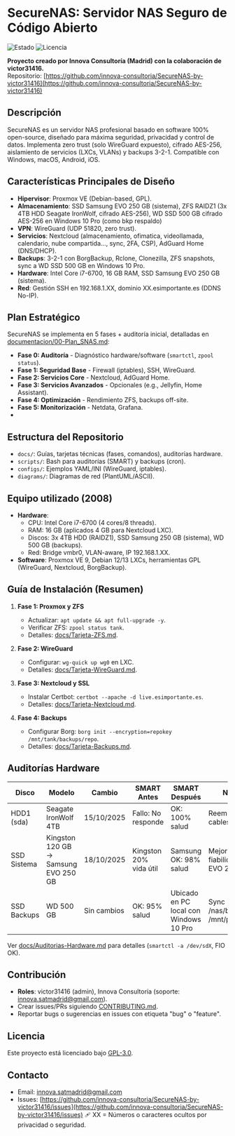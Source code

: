 # SecureNAS: Servidor NAS Seguro de Código Abierto

![Estado](https://img.shields.io/badge/estado-en%20desarrollo-yellow) ![Licencia](https://img.shields.io/badge/licencia-GPL--3.0-blue)

**Proyecto creado por Innova Consultoría (Madrid) con la colaboración de victor31416.**  
Repositorio: [https://github.com/innova-consultoria/SecureNAS-by-victor31416](https://github.com/innova-consultoria/SecureNAS-by-victor31416)

## Descripción

SecureNAS es un servidor NAS profesional basado en software 100% open-source, diseñado para máxima seguridad, privacidad y control de datos. Implementa zero trust (solo WireGuard expuesto), cifrado AES-256, aislamiento de servicios (LXCs, VLANs) y backups 3-2-1. Compatible con Windows, macOS, Android, iOS.

## Características Principales de Diseño

- **Hipervisor**: Proxmox VE (Debian-based, GPL).
- **Almacenamiento**: SSD Samsung EVO 250 GB (sistema), ZFS RAIDZ1 (3x 4TB HDD Seagate IronWolf, cifrado AES-256), WD SSD 500 GB cifrado AES-256 en Windows 10 Pro (como bkp respaldo)
- **VPN**: WireGuard (UDP 51820, zero trust).
- **Servicios**: Nextcloud (almacenamiento, ofimatica, videollamada, calendario, nube compartida..., sync, 2FA, CSP), AdGuard Home (DNS/DHCP).
- **Backups**: 3-2-1 con BorgBackup, Rclone, Clonezilla, ZFS snapshots, sync a WD SSD 500 GB en Windows 10 Pro.
- **Hardware**: Intel Core i7-6700, 16 GB RAM, SSD Samsung EVO 250 GB (sistema).
- **Red**: Gestión SSH en 192.168.1.XX, dominio XX.esimportante.es (DDNS No-IP).

## Plan Estratégico
SecureNAS se implementa en 5 fases + auditoría inicial, detalladas en [documentacion/00-Plan_SNAS.md](documentacion/00-Plan_SNAS.md):
- **Fase 0: Auditoría** - Diagnóstico hardware/software (`smartctl`, `zpool status`).
- **Fase 1: Seguridad Base** - Firewall (iptables), SSH, WireGuard.
- **Fase 2: Servicios Core** - Nextcloud, AdGuard Home.
- **Fase 3: Servicios Avanzados** - Opcionales (e.g., Jellyfin, Home Assistant).
- **Fase 4: Optimización** - Rendimiento ZFS, backups off-site.
- **Fase 5: Monitorización** - Netdata, Grafana.
- 
## Estructura del Repositorio

- `docs/`: Guías, tarjetas técnicas (fases, comandos), auditorías hardware.
- `scripts/`: Bash para auditorías (SMART) y backups (cron).
- `configs/`: Ejemplos YAML/INI (WireGuard, iptables).
- `diagrams/`: Diagramas de red (PlantUML/ASCII).

## Equipo utilizado (2008)

- **Hardware**: 
  - CPU: Intel Core i7-6700 (4 cores/8 threads).
  - RAM: 16 GB (aplicados 4 GB para Nextcloud LXC).
  - Discos: 3x 4TB HDD (RAIDZ1), SSD Samsung 250 GB (sistema), WD 500 GB (backups).
  - Red: Bridge vmbr0, VLAN-aware, IP 192.168.1.XX.
- **Software**: Proxmox VE 9, Debian 12/13 LXCs, herramientas GPL (WireGuard, Nextcloud, BorgBackup).

## Guía de Instalación (Resumen)

1. **Fase 1: Proxmox y ZFS**
   - Actualizar: `apt update && apt full-upgrade -y`.
   - Verificar ZFS: `zpool status tank`.
   - Detalles: [docs/Tarjeta-ZFS.md](docs/Tarjeta-ZFS.md).

2. **Fase 2: WireGuard**
   - Configurar: `wg-quick up wg0` en LXC.
   - Detalles: [docs/Tarjeta-WireGuard.md](docs/Tarjeta-WireGuard.md).

3. **Fase 3: Nextcloud y SSL**
   - Instalar Certbot: `certbot --apache -d live.esimportante.es`.
   - Detalles: [docs/Tarjeta-Nextcloud.md](docs/Tarjeta-Nextcloud.md).

4. **Fase 4: Backups**
   - Configurar Borg: `borg init --encryption=repokey /mnt/tank/backups/repo`.
   - Detalles: [docs/Tarjeta-Backups.md](docs/Tarjeta-Backups.md).

## Auditorías Hardware

| Disco | Modelo | Cambio | SMART Antes | SMART Después | Notas |
|-------|--------|--------|-------------|---------------|-------|
| HDD1 (sda) | Seagate IronWolf 4TB | 15/10/2025 | Fallo: No responde | OK: 100% salud | Reemplazados cables Sata III |
| SSD Sistema | Kingston 120 GB → Samsung EVO 250 GB | 18/10/2025 | Kingston 20% vida útil | Samsung OK: 98% salud | Mejora fiabilidad con EVO 250 |
| SSD Backups | WD 500 GB | Sin cambios | OK: 95% salud | Ubicado en PC local con Windows 10 Pro | Sync /nas/bkp/ a /mnt/pve_bkp/ |

Ver [docs/Auditorias-Hardware.md](docs/Auditorias-Hardware.md) para detalles (`smartctl -a /dev/sdX`, FIO OK).

## Contribución

- **Roles**: victor31416 (admin), Innova Consultoría (soporte: innova.satmadrid@gmail.com).
- Crear issues/PRs siguiendo [CONTRIBUTING.md](CONTRIBUTING.md).
- Reportar bugs o sugerencias en issues con etiqueta "bug" o "feature".

## Licencia

Este proyecto está licenciado bajo [GPL-3.0](LICENSE.md).

## Contacto

- Email: innova.satmadrid@gmail.com
- Issues: [https://github.com/innova-consultoria/SecureNAS-by-victor31416/issues](https://github.com/innova-consultoria/SecureNAS-by-victor31416/issues)
  🩹 XX = Números o caracteres ocultos por privacidad o seguridad.
